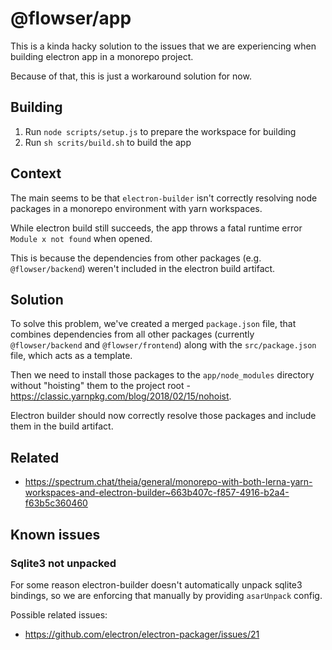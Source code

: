 # @flowser/app

This is a kinda hacky solution to the issues that we are experiencing when building electron app in a monorepo project.

Because of that, this is just a workaround solution for now.

## Building

1. Run `node scripts/setup.js` to prepare the workspace for building
2. Run `sh scrits/build.sh` to build the app 


## Context

The main seems to be that `electron-builder` isn't correctly resolving node packages in a monorepo environment with yarn workspaces.

While electron build still succeeds, the app throws a fatal runtime error `Module x not found` when opened.

This is because the dependencies from other packages (e.g. `@flowser/backend`) weren't included in the electron build artifact. 

## Solution

To solve this problem, we've created a merged `package.json` file, that combines dependencies from all other packages (currently `@flowser/backend` and `@flowser/frontend`) 
along with the `src/package.json` file, which acts as a template.

Then we need to install those packages to the `app/node_modules` directory without "hoisting" them to the project root - https://classic.yarnpkg.com/blog/2018/02/15/nohoist.

Electron builder should now correctly resolve those packages and include them in the build artifact.

## Related

- https://spectrum.chat/theia/general/monorepo-with-both-lerna-yarn-workspaces-and-electron-builder~663b407c-f857-4916-b2a4-f63b5c360460

## Known issues

### Sqlite3 not unpacked
For some reason electron-builder doesn't automatically unpack sqlite3 bindings,
so we are enforcing that manually by providing `asarUnpack` config.

Possible related issues:
- https://github.com/electron/electron-packager/issues/21
